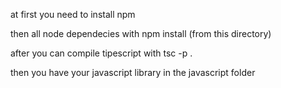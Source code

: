 at first you need to install npm

then all node dependecies with npm install (from this directory)

after you can compile tipescript with tsc -p .

then you have your javascript library in the javascript folder


